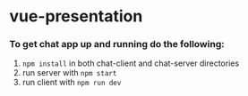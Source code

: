 # vue-presentation

### To get chat app up and running do the following:
1. `npm install` in both chat-client and chat-server directories
2. run server with `npm start`
3. run client with `npm run dev`
